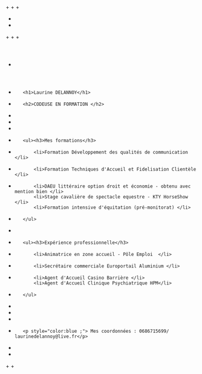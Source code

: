 +<!doctype html>
+<html lang="fr">
+<head>
+    <meta charset="utf-8">
+    <title>Mon CV</title>
+</head>
+<body>
+
+    <header>
+        <h1>Laurine DELANNOY</h1>
+        <h2>CODEUSE EN FORMATION </h2>
+    </header>
+
+    <main>
+        <ul><h3>Mes formations</h3>
+            <li>Formation Développement des qualités de communication </li>
+            <li>Formation Techniques d'Accueil et Fidelisation Clientèle </li>
+            <li>DAEU littéraire option droit et économie - obtenu avec mention bien </li>
             <li>Stage cavalière de spectacle equestre - KTY HorseShow </li>
             <li>Formation intensive d'équitation (pré-monitorat) </li>
+        </ul>
+        
+        <ul><h3>Expérience professionnelle</h3>
+            <li>Animatrice en zone accueil - Pôle Emploi  </li>
+            <li>Secrétaire commerciale Europortail Aluminium </li>
+            <li>Agent d'Accueil Casino Barrière </li>
             <li>Agent d'Accueil Clinique Psychiatrique HPM</li>
+        </ul>
+    </main>
+    
+    <footer>
+        <p style="color:blue ;"> Mes coordonnées : 0686715699/ laurinedelannoy@live.fr</p>
+    </footer>
+
+</body>
+</html> 




